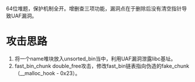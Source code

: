 64位堆题，保护机制全开。增删查三项功能，漏洞点在于删除后没有清空指针导致UAF漏洞。

# 攻击思路
1. 将一个name堆块放入unsorted_bin当中，利用UAF漏洞泄露libc基址。
2. fast_bin_chunk double_free攻击，修改fast_bin链表指向伪造的fake_chunk（__malloc_hook - 0x23）。
